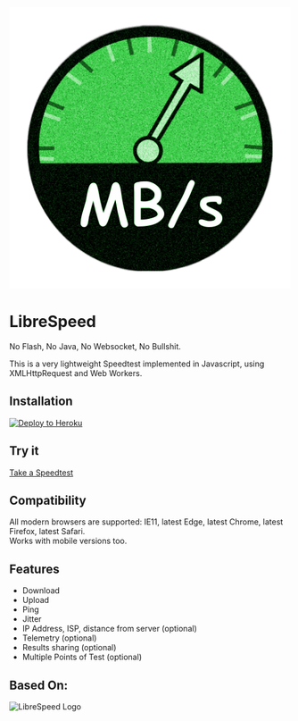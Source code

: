 ![Speedtest-Heroku Logo](https://github.com/Federation-21/Speedtest-Heroku/blob/master/web/base.png?raw=true)

# LibreSpeed

No Flash, No Java, No Websocket, No Bullshit.

This is a very lightweight Speedtest implemented in Javascript, using XMLHttpRequest and Web Workers.
## Installation
[![Deploy to Heroku](https://www.herokucdn.com/deploy/button.png)](https://heroku.com/deploy)

## Try it
[Take a Speedtest](https://speedtestnow.herokuapp.com)

## Compatibility
All modern browsers are supported: IE11, latest Edge, latest Chrome, latest Firefox, latest Safari.  
Works with mobile versions too.

## Features
* Download
* Upload
* Ping
* Jitter
* IP Address, ISP, distance from server (optional)
* Telemetry (optional)
* Results sharing (optional)
* Multiple Points of Test (optional)


## Based On:
![LibreSpeed Logo](https://github.com/librespeed/speedtest/blob/master/.logo/logo3.png?raw=true)






